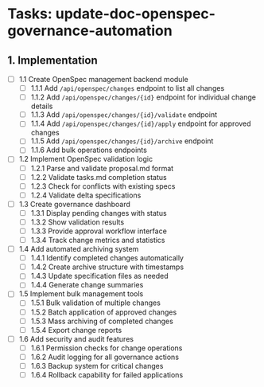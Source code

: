 # Tasks: update-doc-openspec-governance-automation


## 1. Implementation

- [ ] 1.1 Create OpenSpec management backend module
  - [ ] 1.1.1 Add `/api/openspec/changes` endpoint to list all changes
  - [ ] 1.1.2 Add `/api/openspec/changes/{id}` endpoint for individual change details
  - [ ] 1.1.3 Add `/api/openspec/changes/{id}/validate` endpoint
  - [ ] 1.1.4 Add `/api/openspec/changes/{id}/apply` endpoint for approved changes
  - [ ] 1.1.5 Add `/api/openspec/changes/{id}/archive` endpoint
  - [ ] 1.1.6 Add bulk operations endpoints

- [ ] 1.2 Implement OpenSpec validation logic
  - [ ] 1.2.1 Parse and validate proposal.md format
  - [ ] 1.2.2 Validate tasks.md completion status
  - [ ] 1.2.3 Check for conflicts with existing specs
  - [ ] 1.2.4 Validate delta specifications

- [ ] 1.3 Create governance dashboard
  - [ ] 1.3.1 Display pending changes with status
  - [ ] 1.3.2 Show validation results
  - [ ] 1.3.3 Provide approval workflow interface
  - [ ] 1.3.4 Track change metrics and statistics

- [ ] 1.4 Add automated archiving system
  - [ ] 1.4.1 Identify completed changes automatically
  - [ ] 1.4.2 Create archive structure with timestamps
  - [ ] 1.4.3 Update specification files as needed
  - [ ] 1.4.4 Generate change summaries

- [ ] 1.5 Implement bulk management tools
  - [ ] 1.5.1 Bulk validation of multiple changes
  - [ ] 1.5.2 Batch application of approved changes
  - [ ] 1.5.3 Mass archiving of completed changes
  - [ ] 1.5.4 Export change reports

- [ ] 1.6 Add security and audit features
  - [ ] 1.6.1 Permission checks for change operations
  - [ ] 1.6.2 Audit logging for all governance actions
  - [ ] 1.6.3 Backup system for critical changes
  - [ ] 1.6.4 Rollback capability for failed applications
